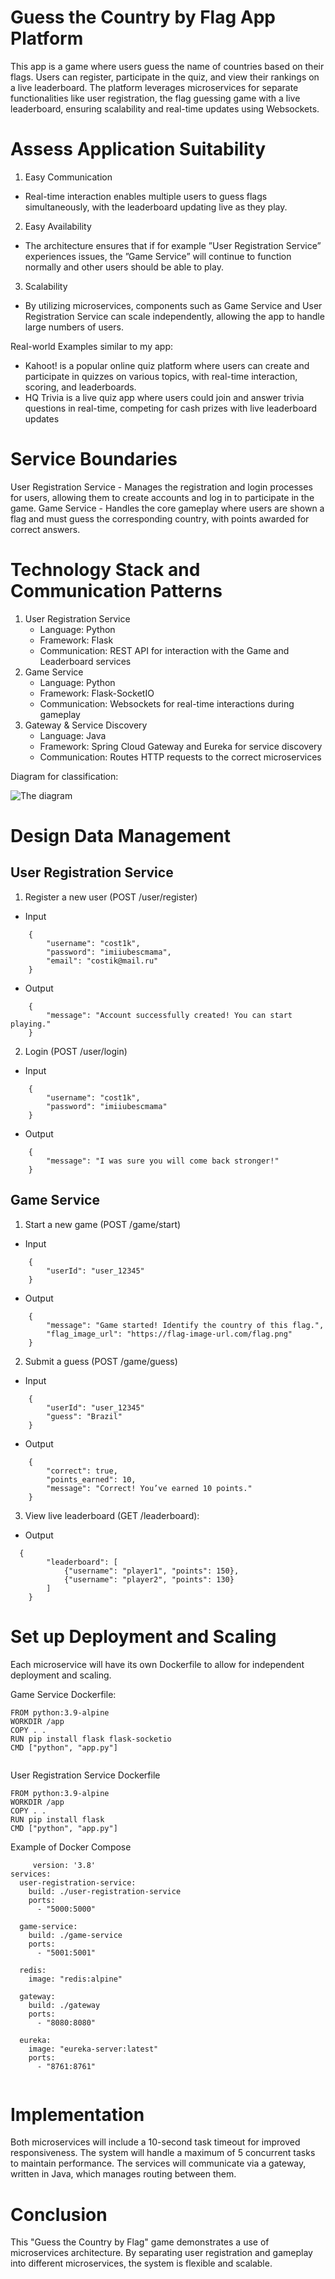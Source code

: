 # Guess the Country by Flag App Platform

This app is a game where users guess the name of countries based on their flags. Users can register, participate in the quiz, and view their rankings on a live leaderboard. The platform leverages microservices for separate functionalities like user registration, the flag guessing game with a live leaderboard, ensuring scalability and real-time updates using Websockets.

# Assess Application Suitability
1. Easy Communication
- Real-time interaction enables multiple users to guess flags simultaneously, with the leaderboard updating live as they play.
2. Easy Availability
- The architecture ensures that if for example ”User Registration Service” experiences issues, the ”Game Service” will continue to function normally and other users should be able to play.
3. Scalability
- By utilizing microservices, components such as Game Service and User Registration Service can scale independently, allowing the app to handle large numbers of users.


Real-world Examples similar to my app:
- Kahoot! is a popular online quiz platform where users can create and participate in quizzes on various topics, with real-time interaction, scoring, and leaderboards.
- HQ Trivia is a live quiz app where users could join and answer trivia questions in real-time, competing for cash prizes with live leaderboard updates


# Service Boundaries

User Registration Service - Manages the registration and login processes for users, allowing them to create accounts and log in to participate in the game.
Game Service - Handles the core gameplay where users are shown a flag and must guess the corresponding country, with points awarded for correct answers.

# Technology Stack and Communication Patterns

1. User Registration Service
    - Language: Python
    - Framework: Flask
    - Communication: REST API for interaction with the Game and Leaderboard services
2. Game Service
    - Language: Python
    - Framework: Flask-SocketIO
    - Communication: Websockets for real-time interactions during gameplay
3. Gateway & Service Discovery
    - Language: Java
    - Framework: Spring Cloud Gateway and Eureka for service discovery
    - Communication: Routes HTTP requests to the correct microservices

Diagram for classification:

![The diagram](/pad1.png)

# Design Data Management

## User Registration Service

1. Register a new user (POST /user/register)

- Input

```
    {
        "username": "cost1k",
        "password": "imiiubescmama",
        "email": "costik@mail.ru"
    }
```

- Output

```
    {
        "message": "Account successfully created! You can start playing."
    }
```

2. Login (POST /user/login)

- Input

```
    {
        "username": "cost1k",
        "password": "imiiubescmama"
    }
```

- Output

```
    {
        "message": "I was sure you will come back stronger!"
    }
```

## Game Service

1. Start a new game (POST /game/start)

- Input

```
    {
        "userId": "user_12345"
    }

```

- Output

```
    {
        "message": "Game started! Identify the country of this flag.",
        "flag_image_url": "https://flag-image-url.com/flag.png"
    }
```
2. Submit a guess (POST /game/guess)

- Input

```
    {
        "userId": "user_12345"
        "guess": "Brazil"
    }

```

- Output

```
    {
        "correct": true,
        "points_earned": 10,
        "message": "Correct! You’ve earned 10 points."
    }
```
3. View live leaderboard (GET /leaderboard):
- Output

```
  {
        "leaderboard": [
            {"username": "player1", "points": 150},
            {"username": "player2", "points": 130}
        ]
    }
```

# Set up Deployment and Scaling

Each microservice will have its own Dockerfile to allow for independent deployment and scaling.

Game Service Dockerfile:
```
FROM python:3.9-alpine
WORKDIR /app
COPY . .
RUN pip install flask flask-socketio
CMD ["python", "app.py"]


```

User Registration Service Dockerfile

```
FROM python:3.9-alpine
WORKDIR /app
COPY . .
RUN pip install flask
CMD ["python", "app.py"]

```

Example of Docker Compose

```
     version: '3.8'
services: 
  user-registration-service:
    build: ./user-registration-service
    ports:
      - "5000:5000"

  game-service:
    build: ./game-service
    ports:
      - "5001:5001"

  redis:
    image: "redis:alpine"

  gateway:
    build: ./gateway
    ports:
      - "8080:8080"

  eureka:
    image: "eureka-server:latest"
    ports:
      - "8761:8761"


```

# Implementation

Both microservices will include a 10-second task timeout for improved responsiveness. The system will handle a maximum of 5 concurrent tasks to maintain performance. The services will communicate via a gateway, written in Java, which manages routing between them.

# Conclusion

This "Guess the Country by Flag" game demonstrates a use of microservices architecture. By separating user registration and gameplay into different microservices, the system is flexible and scalable.

